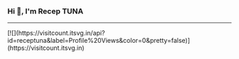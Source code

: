 ### Hi 👋, I'm Recep TUNA
<hr>
[![](https://visitcount.itsvg.in/api?id=receptuna&label=Profile%20Views&color=0&pretty=false)](https://visitcount.itsvg.in)



<!--
**receptuna/receptuna** is a ✨ _special_ ✨ repository because its `README.md` (this file) appears on your GitHub profile.

Here are some ideas to get you started:

- 🔭 I’m currently working on ...
- 🌱 I’m currently learning ...
- 👯 I’m looking to collaborate on ...
- 🤔 I’m looking for help with ...
- 💬 Ask me about ...
- 📫 How to reach me: ...
- 😄 Pronouns: ...
- ⚡ Fun fact: ...
-->
